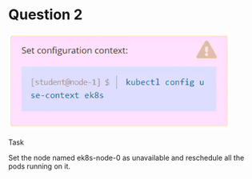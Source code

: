# Question 2
![alt text](image.png)

Task

Set the node named ek8s-node-0 as unavailable and reschedule all the pods running on it.